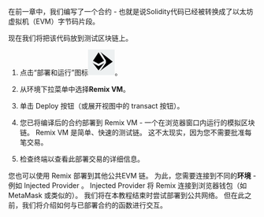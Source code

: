 在前一章中，我们编写了一个合约 - 也就是说Solidity代码已经被转换成了以太坊虚拟机（EVM）字节码片段。

现在我们将把该代码放到测试区块链上。

1. 点击“部署和运行”图标![deploy & run icon](https://raw.githubusercontent.com/ethereum/remix-workshops/master/Basics/deploy_to_the_remixvm/images/run.png "deploy & run icon")。

2. 从环境下拉菜单中选择**Remix VM**。

3. 单击 Deploy 按钮（或展开视图中的 transact 按钮）。

4. 您已将编译后的合约部署到 Remix VM - 一个在浏览器窗口内运行的模拟区块链。  Remix VM 是简单、快速的测试链。  这不太现实，因为您不需要批准每笔交易。

5. 检查终端以查看此部署交易的详细信息。

您也可以使用 Remix 部署到其他公共EVM 链。 为此，您需要连接到不同的**环境** - 例如 Injected Provider 。  Injected Provider 将 Remix 连接到浏览器钱包（如 MetaMask 或类似的）。  我们将在本教程结束时尝试部署到公共网络。 但在此之前，我们将介绍如何与已部署合约的函数进行交互。
